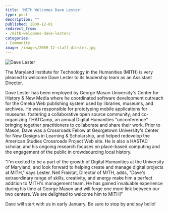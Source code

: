 ```yaml
---
title: 'MITH Welcomes Dave Lester'
type: post
description: ""
published: 2009-12-01
redirect_from: 
- /mith-welcomes-dave-lester/
categories:
- Community
image: /images/2009-12-staff_dlester.jpg
---
```

![Dave Lester](/images/2009-12-staff_dlester.jpg)

The Maryland Institute for Technology in the Humanities (MITH) is very pleased to welcome Dave Lester to its leadership team as an Assistant Director.

Dave Lester has been employed by George Mason University's Center for History & New Media where he coordinated software development outreach for the Omeka Web publishing system used by libraries, museums, and archives. He was responsible for prototyping mobile applications for museums, fostering a collaborative open source community, and co-organizing THATCamp, an annual Digital Humanities "unconference" bringing together practitioners to collaborate and share their work. Prior to Mason, Dave was a Crossroads Fellow at Georgetown University's Center for New Designs in Learning & Scholarship, and helped redevelop the American Studies Crossroads Project Web site. He is also a HASTAC scholar, and his ongoing research focuses on place-based computing and the engagement of the public in crowdsourcing local history.

"I'm excited to be a part of the growth of Digital Humanities at the University of Maryland, and look forward to helping create and manage digital projects at MITH," says Lester. Neil Fraistat, Director of MITH, adds, "Dave's extraordinary range of skills, creativity, and energy make him a perfect addition to MITH's management team. He has gained invaluable experience during his time at George Mason and will forge one more link between our two centers. We are delighted to welcome him to MITH!"

Dave will start with us in early January. Be sure to stop by and say hello!
